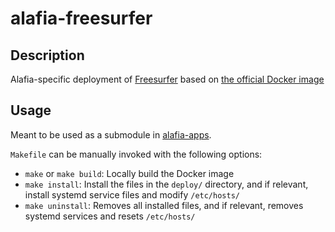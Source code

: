 # alafia-freesurfer

## Description

Alafia-specific deployment of [Freesurfer](https://freesurfer.net/) based on [the official Docker image](https://hub.docker.com/r/freesurfer/freesurfer)

## Usage

Meant to be used as a submodule in [alafia-apps](https://github.com/Alafia-Ai/alafia-apps).

`Makefile` can be manually invoked with the following options:

- `make` or `make build`: Locally build the Docker image
- `make install`: Install the files in the `deploy/` directory, and if relevant, install systemd service files and modify `/etc/hosts/`
- `make uninstall`: Removes all installed files, and if relevant, removes systemd services and resets `/etc/hosts/` 
